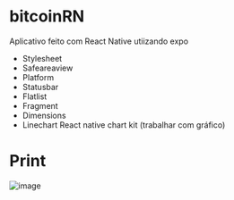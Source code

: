 # bitcoinRN

Aplicativo feito com React Native utiizando expo
- Stylesheet
- Safeareaview
- Platform
- Statusbar
- Flatlist
- Fragment
- Dimensions
- Linechart React native chart kit (trabalhar com gráfico)

# Print
![image](https://user-images.githubusercontent.com/97065934/186783260-17141b27-1bb9-4f55-a55b-0fbdd5dcd51d.png)
